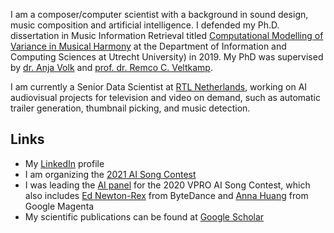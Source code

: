 I am a composer/computer scientist with a background in sound design, music composition and artificial intelligence. I defended my Ph.D. dissertation in Music Information Retrieval titled [Computational Modelling of Variance in Musical Harmony](https://dspace.library.uu.nl/handle/1874/380443) at the Department of Information and Computing Sciences at Utrecht University) in 2019. My PhD was supervised by [dr. Anja Volk](https://www.staff.science.uu.nl/~fleis102/) and [prof. dr. Remco C. Veltkamp](https://www.staff.science.uu.nl/~veltk101/).

I am currently a Senior Data Scientist at [RTL Netherlands](https://github.com/rtlnl), working on AI audiovisual projects for television and video on demand, such as automatic trailer generation, thumbnail picking, and music detection.

## Links

*   My [LinkedIn](https://www.linkedin.com/in/hendrik-vincent-koops-30927a93/) profile
*   I am organizing the [2021 AI Song Contest](https://www.aisongcontest.com/)
*   I was leading the [AI panel](https://www.vprobroadcast.com/titles/ai-songcontest/ai-panel.html) for the 2020 VPRO AI Song Contest, which also includes [Ed Newton-Rex](https://ed.newtonrex.com/) from ByteDance and [Anna Huang](https://research.google/people/105787/) from Google Magenta
*   My scientific publications can be found at [Google Scholar](https://scholar.google.nl/citations?hl=en&user=rzqMKygAAAAJ&view_op=list_works&sortby=pubdate)

<!--
**hvkoops/hvkoops** is a ✨ _special_ ✨ repository because its `README.md` (this file) appears on your GitHub profile.

Here are some ideas to get you started:

- 🔭 I’m currently working on ...
- 🌱 I’m currently learning ...
- 👯 I’m looking to collaborate on ...
- 🤔 I’m looking for help with ...
- 💬 Ask me about ...
- 📫 How to reach me: ...
- 😄 Pronouns: ...
- ⚡ Fun fact: ...
-->
